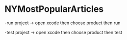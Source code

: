 # NYMostPopularArticles

-run project -> open xcode then choose product then run

-test project -> open xcode then choose product then test
